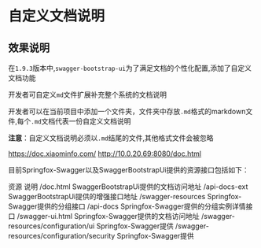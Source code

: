 # 自定义文档说明

## 效果说明

在`1.9.3`版本中,`swagger-bootstrap-ui`为了满足文档的个性化配置,添加了自定义文档功能

开发者可自定义`md`文件扩展补充整个系统的文档说明

开发者可以在当前项目中添加一个文件夹，文件夹中存放`.md`格式的markdown文件,每个`.md`文档代表一份自定义文档说明

**注意**：自定义文档说明必须以`.md`结尾的文件,其他格式文件会被忽略

https://doc.xiaominfo.com/
http://10.0.20.69:8080/doc.html

目前Springfox-Swagger以及SwaggerBootstrapUi提供的资源接口包括如下：

资源	说明
/doc.html	SwaggerBootstrapUi提供的文档访问地址
/api-docs-ext	SwaggerBootstrapUi提供的增强接口地址
/swagger-resources	Springfox-Swagger提供的分组接口
/api-docs	Springfox-Swagger提供的分组实例详情接口
/swagger-ui.html	Springfox-Swagger提供的文档访问地址
/swagger-resources/configuration/ui	Springfox-Swagger提供
/swagger-resources/configuration/security	Springfox-Swagger提供